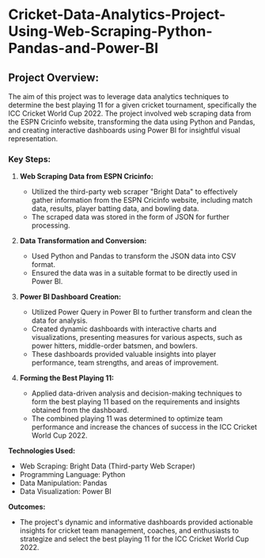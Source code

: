 # Cricket-Data-Analytics-Project-Using-Web-Scraping-Python-Pandas-and-Power-BI


## Project Overview:
The aim of this project was to leverage data analytics techniques to determine the best playing 11 for a given cricket tournament, specifically the ICC Cricket World Cup 2022. The project involved web scraping data from the ESPN Cricinfo website, transforming the data using Python and Pandas, and creating interactive dashboards using Power BI for insightful visual representation.

###  Key Steps:

1. **Web Scraping Data from ESPN Cricinfo:**
   - Utilized the third-party web scraper "Bright Data" to effectively gather information from the ESPN Cricinfo website, including match data, results, player batting data, and bowling data.
   - The scraped data was stored in the form of JSON for further processing.

2. **Data Transformation and Conversion:**
   - Used Python and Pandas to transform the JSON data into CSV format.
   - Ensured the data was in a suitable format to be directly used in Power BI.

3. **Power BI Dashboard Creation:**
   - Utilized Power Query in Power BI to further transform and clean the data for analysis.
   - Created dynamic dashboards with interactive charts and visualizations, presenting measures for various aspects, such as power hitters, middle-order batsmen, and bowlers.
   - These dashboards provided valuable insights into player performance, team strengths, and areas of improvement.

4. **Forming the Best Playing 11:**
   - Applied data-driven analysis and decision-making techniques to form the best playing 11 based on the requirements and insights obtained from the dashboard.
   - The combined playing 11 was determined to optimize team performance and increase the chances of success in the ICC Cricket World Cup 2022.

**Technologies Used:**
- Web Scraping: Bright Data (Third-party Web Scraper)
- Programming Language: Python
- Data Manipulation: Pandas
- Data Visualization: Power BI

**Outcomes:**
- The project's dynamic and informative dashboards provided actionable insights for cricket team management, coaches, and enthusiasts to strategize and select the best playing 11 for the ICC Cricket World Cup 2022.

